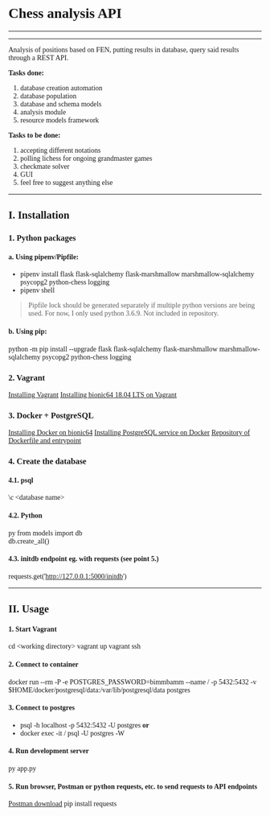<span style="font-family:Consolas">

# Chess analysis API
___
___

Analysis of positions based on FEN, putting results in database, query said results through a REST API.

__Tasks done:__
1. database creation automation
1. database population
1. database and schema models
1. analysis module
1. resource models framework

__Tasks to be done:__
1. accepting different notations
2. polling lichess for ongoing grandmaster games
3. checkmate solver
4. GUI
5. feel free to suggest anything else

---
## I. Installation

### 1. Python packages
#### a. Using pipenv/Pipfile:
* pipenv install flask flask-sqlalchemy flask-marshmallow marshmallow-sqlalchemy psycopg2 python-chess logging
* pipenv shell

> Pipfile lock should be generated separately if multiple python versions are being used. For now, I only used python 3.6.9. Not included in repository.

#### b. Using pip:
python -m pip install --upgrade flask flask-sqlalchemy flask-marshmallow marshmallow-sqlalchemy psycopg2 python-chess logging

### 2. Vagrant
[Installing Vagrant](https://www.vagrantup.com/docs/installation/ "vagrant installation instructions")
[Installing bionic64 18.04 LTS on Vagrant](https://app.vagrantup.com/hashicorp/boxes/bionic64 "bionic64 installation instructions")


### 3. Docker + PostgreSQL
[Installing Docker on bionic64](https://docs.docker.com/install/linux/docker-ce/ubuntu/ "docker on bionic installation instructions")
[Installing PostgreSQL service on Docker](https://docs.docker.com/engine/examples/postgresql_service/ "docker postgresql installation instructions")
[Repository of Dockerfile and entrypoint](https://github.com/docker-library/postgres/tree/4a82eb932030788572b637c8e138abb94401640c/12 "dockerfile+entrypoint repo link")

### 4. Create the database
#### 4.1. psql
\c <database name\>
#### 4.2. Python
py
from models import db\
db.create_all()
#### 4.3. initdb endpoint eg. with requests (see point 5.)
requests.get('http://127.0.0.1:5000/initdb')
___
## II. Usage
#### 1. Start Vagrant
cd \<working directory>
vagrant up
vagrant ssh

#### 2. Connect to container
docker run --rm -P -e POSTGRES_PASSWORD=bimmbamm --name /<container name> -p 5432:5432 -v $HOME/docker/postgresql/data:/var/lib/postgresql/data postgres


#### 3. Connect to postgres
* psql -h localhost -p 5432:5432 -U postgres __or__
* docker exec -it /<container name> psql -U postgres -W

#### 4. Run development server
py app&#46;py

#### 5. Run browser, Postman or python requests, etc. to send requests to API endpoints
[Postman download](https://www.getpostman.com/downloads/ "postman download link")
pip install requests
</span>










